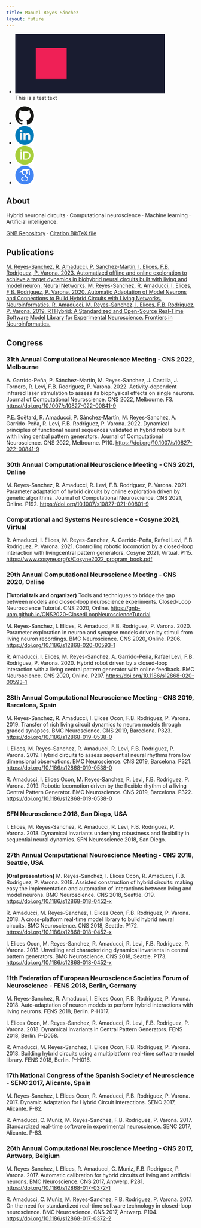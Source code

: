 ```yaml
---
title: Manuel Reyes Sánchez
layout: future
---
```


<ul class="nav2">
	
<li>
	<a href="https://github.com/manurs" target="_blank"> <img src="resources/banner_web.png" alt="Banner" height="160" width="400"> </a>
	<div class="textbanner">This is a test text</div>
</li>
	
</ul>
 
<ul class="nav2">

<li>
	<a href="https://github.com/manurs" target="_blank"> <img src="resources/github.png" alt="Github" height="50" width="50"> </a>
</li>

<li>
	<a href="https://linkedin.com/in/manuelrs" target="_blank"> <img src="resources/linkedin.png" alt="Linkedin" height="50" width="50"> </a>
</li>

<li>
	<a href="https://orcid.org/0000-0003-2909-4664" target="_blank"> <img src="resources/orcid.png" alt="ORCID" height="50" width="50"></a>
</li>

<li>
	<a href="https://scholar.google.es/citations?user=JlKzj1cAAAAJ" target="_blank"> <img src="resources/google_scholar.png" alt="Google Scholar" height="50" width="50"> </a>
</li>

</ul>

## About

Hybrid neuronal circuits · Computational neuroscience · Machine learning · Artificial intelligence.

<a target="_blank" href="https://github.com/GNB-UAM">GNB Repository</a> · <a target="_blank" href="https://raw.githubusercontent.com/manurs/manurs.github.io/master/mrs.bib">Citation BibTeX file</a>

## Publications

<a href="https://doi.org/10.1016/j.neunet.2023.04.034" target="_blank">
M. Reyes-Sanchez, R. Amaducci, P. Sanchez-Martin, I. Elices, F.B. Rodriguez, P. Varona. 2023. Automatized offline and online exploration to achieve a target dynamics in biohybrid neural circuits built with living and model neuron. Neural Networks.
</a>

<a href="https://doi.org/10.1007/s12021-019-09440-z" target="_blank">
M. Reyes-Sanchez, R. Amaducci, I. Elices, F.B. Rodriguez, P. Varona. 2020. Automatic Adaptation of Model Neurons and Connections to Build Hybrid Circuits with Living Networks. Neuroinformatics.
</a>

<a href="https://doi.org/10.3389/fninf.2019.00011" target="_blank">
R. Amaducci, M. Reyes-Sanchez, I. Elices, F.B. Rodriguez, P. Varona. 2019. RTHybrid: A Standardized and Open-Source Real-Time Software Model Library for Experimental Neuroscience. Frontiers in Neuroinformatics.
</a>

## Congress

### 31th Annual Computational Neuroscience Meeting - CNS 2022, Melbourne

A. Garrido-Peña, P. Sánchez-Martín, M. Reyes-Sanchez, J. Castilla, J. Tornero, R. Levi, F.B. Rodriguez, P. Varona. 2022. Activity-dependent infrared laser stimulation to assess its biophysical effects on single neurons. Journal of Computational Neuroscience. CNS 2022, Melbourne. F3. https://doi.org/10.1007/s10827-022-00841-9

P.E. Soëtard,  R. Amaducci, P. Sánchez-Martín, M. Reyes-Sanchez, A. Garrido-Peña, R. Levi, F.B. Rodriguez, P. Varona. 2022. Dynamical principles of functional neural sequences validated in hybrid robots built with living central pattern generators. Journal of Computational Neuroscience. CNS 2022, Melbourne. P110. https://doi.org/10.1007/s10827-022-00841-9

### 30th Annual Computational Neuroscience Meeting - CNS 2021, Online

M. Reyes-Sanchez, R. Amaducci, R. Levi, F.B. Rodriguez, P. Varona. 2021. Parameter adaptation of hybrid circuits by online exploration driven by genetic algorithms. Journal of Computational Neuroscience. CNS 2021, Online. P192. https://doi.org/10.1007/s10827-021-00801-9

### Computational and Systems Neuroscience - Cosyne 2021, Virtual

R. Amaducci, I. Elices,  M. Reyes-Sanchez, A. Garrido-Peña, Rafael Levi, F.B. Rodriguez, P. Varona. 2021. Controlling robotic locomotion by a closed-loop interaction with livingcentral pattern generators. Cosyne 2021, Virtual. P115. https://www.cosyne.org/s/Cosyne2022_program_book.pdf

### 29th Annual Computational Neuroscience Meeting - CNS 2020, Online

**(Tutorial talk and organizer)** Tools and techniques to bridge the gap between models and closed-loop neuroscience experiments. Closed-Loop Neuroscience Tutorial. CNS 2020, Online. https://gnb-uam.github.io/CNS2020-ClosedLoopNeuroscienceTutorial

M. Reyes-Sanchez, I. Elices, R. Amaducci, F.B. Rodriguez, P. Varona. 2020. Parameter exploration in neuron and synapse models driven by stimuli from living neuron recordings. BMC Neuroscience. CNS 2020, Online. P206. https://doi.org/10.1186/s12868-020-00593-1

R. Amaducci, I. Elices,  M. Reyes-Sanchez, A. Garrido-Peña, Rafael Levi, F.B. Rodriguez, P. Varona. 2020. Hybrid robot driven by a closed-loop interaction with a living central pattern generator with online feedback. BMC Neuroscience. CNS 2020, Online. P207. https://doi.org/10.1186/s12868-020-00593-1

### 28th Annual Computational Neuroscience Meeting - CNS 2019, Barcelona, Spain

M. Reyes-Sanchez, R. Amaducci, I. Elices Ocon, F.B. Rodriguez, P. Varona. 2019. Transfer of rich living circuit dynamics to neuron models through graded synapses. BMC Neuroscience. CNS 2019, Barcelona. P323. https://doi.org/10.1186/s12868-019-0538-0

I. Elices, M. Reyes-Sanchez, R. Amaducci, R. Levi, F.B. Rodriguez, P. Varona. 2019. Hybrid circuits to assess sequential neural rhythms from low dimensional observations. BMC Neuroscience. CNS 2019, Barcelona. P321. https://doi.org/10.1186/s12868-019-0538-0

R. Amaducci, I. Elices Ocon, M. Reyes-Sanchez, R. Levi, F.B. Rodriguez, P. Varona. 2019. Robotic locomotion driven by the flexible rhythm of a living Central Pattern Generator. BMC Neuroscience. CNS 2019, Barcelona. P322. https://doi.org/10.1186/s12868-019-0538-0

### SFN Neuroscience 2018, San Diego, USA

I. Elices, M. Reyes-Sanchez, R. Amaducci, R. Levi, F.B. Rodriguez, P. Varona. 2018. Dynamical invariants underlying robustness and flexibility in sequential neural dynamics. SFN Neuroscience 2018, San Diego.

### 27th Annual Computational Neuroscience Meeting - CNS 2018, Seattle, USA

**(Oral presentation)** M. Reyes-Sanchez, I. Elices Ocon, R. Amaducci, F.B. Rodriguez, P. Varona. 2018. Assisted construction of hybrid circuits: making easy the implementation and automation of interactions between living and model neurons. BMC Neuroscience. CNS 2018, Seattle. O19. https://doi.org/10.1186/s12868-018-0452-x

R. Amaducci, M. Reyes-Sanchez, I. Elices Ocon, F.B. Rodriguez, P. Varona. 2018. A cross-platform real-time model library to build hybrid neural circuits. BMC Neuroscience. CNS 2018, Seattle. P172. https://doi.org/10.1186/s12868-018-0452-x

I. Elices Ocon, M. Reyes-Sanchez, R. Amaducci, R. Levi, F.B. Rodriguez, P. Varona. 2018. Unveiling and characterizing dynamical invariants in central pattern generators. BMC Neuroscience. CNS 2018, Seattle. P173. https://doi.org/10.1186/s12868-018-0452-x

### 11th Federation of European Neuroscience Societies Forum of Neuroscience - FENS 2018, Berlin, Germany

M. Reyes-Sanchez, R. Amaducci, I. Elices Ocon, F.B. Rodriguez, P. Varona. 2018. Auto-adaptation of neuron models to perform hybrid interactions with living neurons. FENS 2018, Berlin. P-H017.

I. Elices Ocon, M. Reyes-Sanchez, R. Amaducci, R. Levi, F.B. Rodriguez, P. Varona. 2018. Dynamical invariants in Central Pattern Generators. FENS 2018, Berlin. P-D058.

R. Amaducci, M. Reyes-Sanchez, I. Elices Ocon, F.B. Rodriguez, P. Varona. 2018. Building hybrid circuits using a multiplatform real-time software model library. FENS 2018, Berlin. P-H016.

### 17th National Congress of the Spanish Society of Neuroscience - SENC 2017, Alicante, Spain

M. Reyes-Sanchez, I. Elices Ocon, R. Amaducci, F.B. Rodriguez, P. Varona. 2017. Dynamic Adaptation for Hybrid Circuit Interactions. SENC 2017, Alicante. P-82.

R. Amaducci, C. Muñiz, M. Reyes-Sanchez, F.B. Rodriguez, P. Varona. 2017. Standardized real-time software in experimental neuroscience. SENC 2017, Alicante. P-83.

### 26th Annual Computational Neuroscience Meeting - CNS 2017, Antwerp, Belgium

M. Reyes-Sanchez, I. Elices, R. Amaducci, C. Muniz, F.B. Rodriguez, P. Varona. 2017. Automatic calibration for hybrid circuits of living and artificial neurons. BMC Neuroscience. CNS 2017, Antwerp. P281. https://doi.org/10.1186/s12868-017-0372-1

R. Amaducci, C. Muñiz, M. Reyes-Sanchez, F.B. Rodriguez, P. Varona. 2017. On the need for standardized real-time software technology in closed-loop neuroscience. BMC Neuroscience. CNS 2017, Antwerp. P104. https://doi.org/10.1186/s12868-017-0372-2

<!--

<ul class="nav2">

<li><a href="mailto:manuel.reyes@uam.es" target="_blank" class="button">manuel.reyes@uam.es</a></li>

<li><a target="_blank" href="https://github.com/GNB-UAM" class="button">GNB Repository</a></li>
<li><a target="_blank" href="https://raw.githubusercontent.com/manurs/manurs.github.io/master/MRS.bib" class="button">BibTeX file</a></li>

<li><a target="_blank" href="https://github.com/manurs" class="button">GitHub</a></li>
<li><a target="_blank" href="https://linkedin.com/in/manuelrs/" class="button">Linkedin</a></li>

<li><a target="_blank" href="https://orcid.org/0000-0003-2909-4664" class="button">ORCID</a></li>
<li><a target="_blank" href="https://scholar.google.es/citations?user=JlKzj1cAAAAJ" class="button">Google Scholar</a></li>

</ul>
-->

